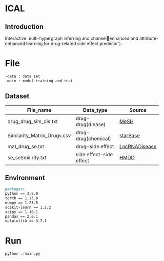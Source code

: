 # ICAL

## Introduction

Interactive multi-hypergraph inferring and channelenhanced and attribute-enhanced learning for drug-related side effect predictio”).

# File

```markdown				
-data : data set										
-main : model training and test
```

## Dataset

| File_name                  | Data_type               | Source                                                       |
| -------------------------- | ----------------------- | ------------------------------------------------------------ |
| drug_drug_sim_dis.txt      | drug-drug(diease)       | [MeSH](https://www.nlm.nih.gov/mesh/meshhome.html)           |
| Similarity_Matrix_Drugs.csv| drug-drug(chemical)     | [starBase](https://rnasysu.com/encori/)                      |
| mat_drug_se.txt            | drug-side effect        | [LncRNADisease](https://www.cuilab.cn/lncrnadisease)         |
| se_seSmilirity.txt         | side effect-side effect | [HMDD](https://www.cuilab.cn/hmdd)                           |

## Environment

```markdown
packages:
python == 3.9.0
torch == 1.13.0
numpy == 1.23.5
scikit-learn == 1.2.2
scipy == 1.10.1
pandas == 2.0.1
matplotlib == 3.7.1
```

# Run

```python
python ./main.py
```
